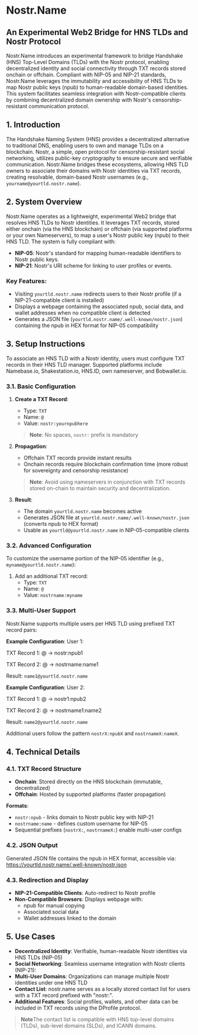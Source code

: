 # Nostr.Name

## An Experimental Web2 Bridge for HNS TLDs and Nostr Protocol
Nostr.Name introduces an experimental framework to bridge Handshake (HNS) Top-Level Domains (TLDs) with the Nostr protocol, enabling decentralized identity and social connectivity through TXT records stored onchain or offchain. Compliant with NIP-05 and NIP-21 standards, Nostr.Name leverages the immutability and accessibility of HNS TLDs to map Nostr public keys (npub) to human-readable domain-based identities. This system facilitates seamless integration with Nostr-compatible clients by combining decentralized domain ownership with Nostr's censorship-resistant communication protocol.

## 1. Introduction
The Handshake Naming System (HNS) provides a decentralized alternative to traditional DNS, enabling users to own and manage TLDs on a blockchain. Nostr, a simple, open protocol for censorship-resistant social networking, utilizes public-key cryptography to ensure secure and verifiable communication. Nostr.Name bridges these ecosystems, allowing HNS TLD owners to associate their domains with Nostr identities via TXT records, creating resolvable, domain-based Nostr usernames (e.g., `yourname@yourtld.nostr.name`).

## 2. System Overview
Nostr.Name operates as a lightweight, experimental Web2 bridge that resolves HNS TLDs to Nostr identities. It leverages TXT records, stored either onchain (via the HNS blockchain) or offchain (via supported platforms or your own Nameservers), to map a user's Nostr public key (npub) to their HNS TLD. The system is fully compliant with:

- **NIP-05**: Nostr's standard for mapping human-readable identifiers to Nostr public keys.
- **NIP-21**: Nostr's URI scheme for linking to user profiles or events.

### Key Features:
- Visiting `yourtld.nostr.name` redirects users to their Nostr profile (if a NIP-21-compatible client is installed)
- Displays a webpage containing the associated npub, social data, and wallet addresses when no compatible client is detected
- Generates a JSON file (`yourtld.nostr.name/.well-known/nostr.json`) containing the npub in HEX format for NIP-05 compatibility

## 3. Setup Instructions
To associate an HNS TLD with a Nostr identity, users must configure TXT records in their HNS TLD manager. Supported platforms include Namebase.io, Shakestation.io, HNS.ID, own nameserver, and Bobwallet.io.

### 3.1. Basic Configuration
1. **Create a TXT Record**:
   - Type: `TXT`
   - Name: `@`
   - Value: `nostr:yournpubhere`
   > **Note**: No spaces, `nostr:` prefix is mandatory

2. **Propagation**:
   - Offchain TXT records provide instant results
   - Onchain records require blockchain confirmation time (more robust for sovereignty and censorship resistance)

   > **Note**: Avoid using nameservers in conjunction with TXT records stored on-chain to maintain security and decentralization.

3. **Result**:
   - The domain `yourtld.nostr.name` becomes active
   - Generates JSON file at `yourtld.nostr.name/.well-known/nostr.json` (converts npub to HEX format)
   - Usable as `yourtld@yourtld.nostr.name` in NIP-05-compatible clients

### 3.2. Advanced Configuration
To customize the username portion of the NIP-05 identifier (e.g., `myname@yourtld.nostr.name`):

1. Add an additional TXT record:
   - Type: `TXT`
   - Name: `@`
   - Value: `nostrname:myname`

### 3.3. Multi-User Support
Nostr.Name supports multiple users per HNS TLD using prefixed TXT record pairs:

**Example Configuration**:
User 1:

TXT Record 1: @ → nostr:npub1

TXT Record 2: @ → nostrname:name1

Result: `name1@yourtld.nostr.name`

**Example Configuration**:
User 2:

TXT Record 1: @ → nostr1:npub2

TXT Record 2: @ → nostrname1:name2

Result: `name2@yourtld.nostr.name`


Additional users follow the pattern `nostrX:npubX` and `nostrnameX:nameX`.

## 4. Technical Details
### 4.1. TXT Record Structure
- **Onchain**: Stored directly on the HNS blockchain (immutable, decentralized)
- **Offchain**: Hosted by supported platforms (faster propagation)
  
**Formats**:
- `nostr:npub` - links domain to Nostr public key with NIP-21
- `nostrname:name` - defines custom username for NIP-05
- Sequential prefixes (`nostrX:`, `nostrnameX:`) enable multi-user configs

### 4.2. JSON Output
Generated JSON file contains the npub in HEX format, accessible via:
https://yourtld.nostr.name/.well-known/nostr.json


### 4.3. Redirection and Display
- **NIP-21-Compatible Clients**: Auto-redirect to Nostr profile
- **Non-Compatible Browsers**: Displays webpage with:
  - npub for manual copying
  - Associated social data
  - Wallet addresses linked to the domain

## 5. Use Cases
- **Decentralized Identity**: Verifiable, human-readable Nostr identities via HNS TLDs (NIP-05)
- **Social Networking**: Seamless username integration with Nostr clients (NIP-21):
- **Multi-User Domains**: Organizations can manage multiple Nostr identities under one HNS TLD
- **Contact List**: nostr.name serves as a locally stored contact list for users with a TXT record prefixed with "nostr:". 
- **Additional Features**: Social profiles, wallets, and other data can be included in TXT records using the DProfile protocol.
> **Note**The contact list is compatible with HNS top-level domains (TLDs), sub-level domains (SLDs), and ICANN domains.
